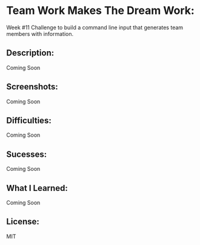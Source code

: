 # Team Work Makes The Dream Work:
Week #11 Challenge to build a command line input that generates team members with information.

## Description:
Coming Soon

## Screenshots:
Coming Soon

## Difficulties:
Coming Soon

## Sucesses:
Coming Soon

## What I Learned:
Coming Soon

## License: 
MIT
